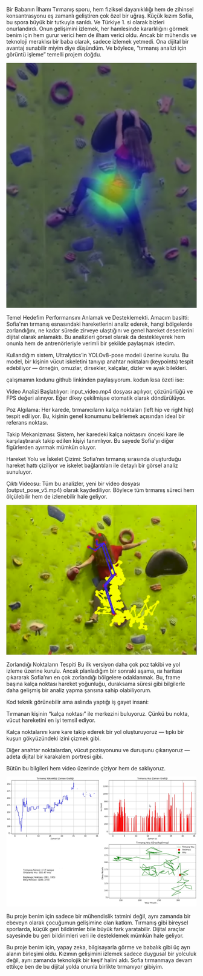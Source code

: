 Bir Babanın İlhamı
Tırmanış sporu, hem fiziksel dayanıklılığı hem de zihinsel konsantrasyonu eş zamanlı geliştiren çok özel bir uğraş. Küçük kızım Sofia, bu spora büyük bir tutkuyla sarıldı. Ve Türkiye 1. si olarak bizleri onurlandırdı.  Onun gelişimini izlemek, her hamlesinde kararlılığını görmek benim için hem gurur verici hem de ilham verici oldu. Ancak bir mühendis ve teknoloji meraklısı bir baba olarak, sadece izlemek yetmedi. Ona dijital bir avantaj sunabilir miyim diye düşündüm. Ve böylece, “tırmanış analizi için görüntü işleme” temelli projem doğdu.

![Alt text](11.png)

Temel Hedefim Performansını Anlamak ve Desteklemekti.
Amacım basitti: Sofia'nın tırmanış esnasındaki hareketlerini analiz ederek, hangi bölgelerde zorlandığını, ne kadar sürede zirveye ulaştığını ve genel hareket desenlerini dijital olarak anlamaktı. Bu analizleri görsel olarak da destekleyerek hem onunla hem de antrenörleriyle verimli bir şekilde paylaşmak istedim.

Kullandığım sistem, Ultralytics’in YOLOv8-pose modeli üzerine kurulu. Bu model, bir kişinin vücut iskeletini tanıyıp anahtar noktaları (keypoints) tespit edebiliyor — örneğin, omuzlar, dirsekler, kalçalar, dizler ve ayak bilekleri.

çalışmamın kodunu github linkinden paylaşıyorum. kodun kısa özeti ise:

Video Analizi Başlatılıyor: input_video.mp4 dosyası açılıyor, çözünürlüğü ve FPS değeri alınıyor. Eğer dikey çekilmişse otomatik olarak döndürülüyor.

Poz Algılama: Her karede, tırmanıcıların kalça noktaları (left hip ve right hip) tespit ediliyor. Bu, kişinin genel konumunu belirlemek açısından ideal bir referans noktası.

Takip Mekanizması: Sistem, her karedeki kalça noktasını önceki kare ile karşılaştırarak takip edilen kişiyi tanımlıyor. Bu sayede Sofia’yı diğer figürlerden ayırmak mümkün oluyor.

Hareket Yolu ve İskelet Çizimi: Sofia’nın tırmanış sırasında oluşturduğu hareket hattı çiziliyor ve iskelet bağlantıları ile detaylı bir görsel analiz sunuluyor.

Çıktı Videosu: Tüm bu analizler, yeni bir video dosyası (output_pose_v5.mp4) olarak kaydediliyor. Böylece tüm tırmanış süreci hem ölçülebilir hem de izlenebilir hale geliyor.

![Alt text](3.png)


Zorlandığı Noktaların Tespiti 
Bu ilk versiyon daha çok poz takibi ve yol izleme üzerine kurulu. Ancak planladığım bir sonraki aşama, ısı haritası çıkararak Sofia’nın en çok zorlandığı bölgelere odaklanmak. Bu, frame başına kalça noktası hareket yoğunluğu, duraksama süresi gibi bilgilerle daha gelişmiş bir analiz yapma şansına sahip olabiliyorum.

Kod teknik görünebilir ama aslında yaptığı iş gayet insani:

Tırmanan kişinin “kalça noktası” ile merkezini buluyoruz. Çünkü bu nokta, vücut hareketini en iyi temsil ediyor.

Kalça noktalarını kare kare takip ederek bir yol oluşturuyoruz — tıpkı bir kuşun gökyüzündeki izini çizmek gibi.

Diğer anahtar noktalardan, vücut pozisyonunu ve duruşunu çıkarıyoruz — adeta dijital bir karakalem portresi gibi.

Bütün bu bilgileri hem video üzerinde çiziyor hem de saklıyoruz.

![Alt text](perf1.jpg)


Bu proje benim için sadece bir mühendislik tatmini değil, aynı zamanda bir ebeveyn olarak çocuğumun gelişimine olan katkım. Tırmanış gibi bireysel sporlarda, küçük geri bildirimler bile büyük fark yaratabilir. Dijital araçlar sayesinde bu geri bildirimleri veri ile desteklemek mümkün hale geliyor.

Bu proje benim için, yapay zeka, bilgisayarla görme ve babalık gibi üç ayrı alanın birleşimi oldu. Kızımın gelişimini izlemek sadece duygusal bir yolculuk değil, aynı zamanda teknolojik bir keşif halini aldı. Sofia tırmanmaya devam ettikçe ben de bu dijital yolda onunla birlikte tırmanıyor gibiyim.
